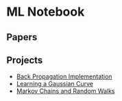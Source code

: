 # ML Notebook

## Papers


## Projects

- [Back Propagation Implementation](./projects/001)
- [Learning a Gaussian Curve](./projects/002)
- [Markov Chains and Random Walks](./projects/003)
